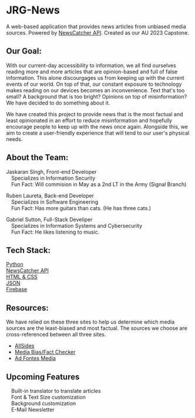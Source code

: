 # JRG-News
A web-based application that provides news articles from unbiased media sources.
Powered by [NewsCatcher API](https://newscatcherapi.com/). Created as our AU 2023 Capstone.

## Our Goal:
With our current-day accessibility to information, we all find ourselves reading more and more articles that are opinion-based and full of false information. This alone discourgages us from keeping up with the current events of our world. On top of that, our constant exposure to technology makes reading on our devices becomes an inconvenience. Text that's too small? A background that is too bright? Opinions on top of misinformation? We have decided to do something about it.

We have created this project to provide news that is the most factual and least opinionated in an effort to reduce misinformation and hopefully encourage people to keep up with the news once again. Alongside this, we aim to create a user-friendly experience that will tend to our user's physical needs.

## About the Team:

Jaskaran Singh, Front-end Developer  
&emsp;Specializes in Information Security  
&emsp;Fun Fact: Will commision in May as a 2nd LT in the Army (Signal Branch)  

Ruben Laureta, Back-end Developer  
&emsp;Specializes in Software Engineering  
&emsp;Fun Fact: Has more guitars than cats. (He has three cats.)  
  
Gabriel Sutton, Full-Stack Develiper  
&emsp;Specializes in Information Systems and Cybersecurity  
&emsp;Fun Fact: He likes listening to music.

## Tech Stack:

[Python](https://www.python.org/)  
[NewsCatcher API](https://newscatcherapi.com/)  
[HTML & CSS](https://www.w3.org/standards/webdesign/htmlcss)  
[JSON](https://www.json.org/json-en.html)  
[Firebase](https://firebase.google.com/docs)  

## Resources:

We have relied on these three sites to help us determine which media sources are the least-biased and most factual. The sources we choose are cross-referenced between all three sites.

- [AllSides](https://www.allsides.com/media-bias/media-bias-chart)
- [Media Bias/Fact Checker](https://mediabiasfactcheck.com/center/)
- [Ad Fontes Media](https://adfontesmedia.com/interactive-media-bias-chart/)

## Upcoming Features

&emsp;Built-in translator to translate articles  
&emsp;Font & Text Size customization  
&emsp;Background customization  
&emsp;E-Mail Newsletter  
